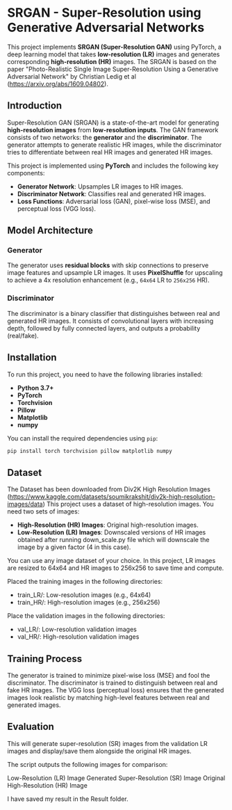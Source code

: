 # SRGAN - Super-Resolution using Generative Adversarial Networks

This project implements **SRGAN (Super-Resolution GAN)** using PyTorch, a deep learning model that takes **low-resolution (LR)** images and generates corresponding **high-resolution (HR)** images. The SRGAN is based on the paper "Photo-Realistic Single Image Super-Resolution Using a Generative Adversarial Network" by Christian Ledig et al (https://arxiv.org/abs/1609.04802).

## Introduction

Super-Resolution GAN (SRGAN) is a state-of-the-art model for generating **high-resolution images** from **low-resolution inputs**. The GAN framework consists of two networks: the **generator** and the **discriminator**. The generator attempts to generate realistic HR images, while the discriminator tries to differentiate between real HR images and generated HR images.

This project is implemented using **PyTorch** and includes the following key components:

- **Generator Network**: Upsamples LR images to HR images.
- **Discriminator Network**: Classifies real and generated HR images.
- **Loss Functions**: Adversarial loss (GAN), pixel-wise loss (MSE), and perceptual loss (VGG loss).

## Model Architecture

### Generator

The generator uses **residual blocks** with skip connections to preserve image features and upsample LR images. It uses **PixelShuffle** for upscaling to achieve a 4x resolution enhancement (e.g., `64x64` LR to `256x256` HR).

### Discriminator

The discriminator is a binary classifier that distinguishes between real and generated HR images. It consists of convolutional layers with increasing depth, followed by fully connected layers, and outputs a probability (real/fake).

## Installation

To run this project, you need to have the following libraries installed:

- **Python 3.7+**
- **PyTorch**
- **Torchvision**
- **Pillow**
- **Matplotlib**
- **numpy**

You can install the required dependencies using `pip`:

```bash
pip install torch torchvision pillow matplotlib numpy

```

## Dataset
The Dataset has been downloaded from Div2K High Resolution Images (https://www.kaggle.com/datasets/soumikrakshit/div2k-high-resolution-images/data)
This project uses a dataset of high-resolution images. You need two sets of images:

 - **High-Resolution (HR) Images**: Original high-resolution images.
 - **Low-Resolution (LR) Images**: Downscaled versions of HR images obtained after running down_scale.py file which will downscale the image by a given factor (4 in this case).

You can use any image dataset of your choice. In this project, LR images are resized to 64x64 and HR images to 256x256 to save time and compute.

Placed the training images in the following directories:
 - train_LR/: Low-resolution images (e.g., 64x64)
 - train_HR/: High-resolution images (e.g., 256x256)

Place the validation images in the following directories:
 - val_LR/: Low-resolution validation images
 - val_HR/: High-resolution validation images

## Training Process
The generator is trained to minimize pixel-wise loss (MSE) and fool the discriminator.
The discriminator is trained to distinguish between real and fake HR images.
The VGG loss (perceptual loss) ensures that the generated images look realistic by matching high-level features between real and generated images.

## Evaluation
This will generate super-resolution (SR) images from the validation LR images and display/save them alongside the original HR images.

The script outputs the following images for comparison:

Low-Resolution (LR) Image
Generated Super-Resolution (SR) Image
Original High-Resolution (HR) Image

I have saved my result in the Result folder.


